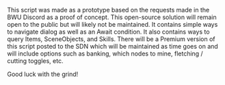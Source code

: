 This script was made as a prototype based on the requests made in the BWU Discord as a proof of concept. This open-source solution will remain open to the public but will likely not be maintained. It contains simple ways to navigate dialog as well as an Await condition. It also contains ways to query Items, SceneObjects, and Skills.
There will be a Premium version of this script posted to the SDN which will be maintained as time goes on and will include options such as banking, which nodes to mine, fletching / cutting toggles, etc.

Good luck with the grind!
